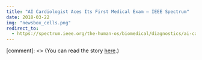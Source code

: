 ```yaml
---
title: "AI Cardiologist Aces Its First Medical Exam — IEEE Spectrum"
date: 2018-03-22
img: "newsbox_cells.png"
redirect_to:
  - https://spectrum.ieee.org/the-human-os/biomedical/diagnostics/ai-cardiologist-aces-its-first-medical-exam
---
```


[comment]: <> (You can read the story [here](https://spectrum.ieee.org/the-human-os/biomedical/diagnostics/ai-cardiologist-aces-its-first-medical-exam).)
